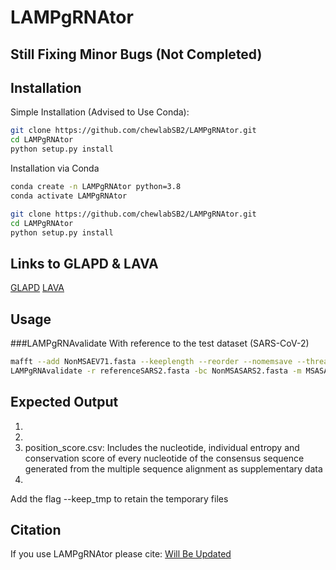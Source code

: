 # LAMPgRNAtor

## Still Fixing Minor Bugs (Not Completed)

Installation
------------

Simple Installation (Advised to Use Conda):
```bash
git clone https://github.com/chewlabSB2/LAMPgRNAtor.git
cd LAMPgRNAtor 
python setup.py install
```

Installation via Conda
```bash
conda create -n LAMPgRNAtor python=3.8
conda activate LAMPgRNAtor

git clone https://github.com/chewlabSB2/LAMPgRNAtor.git
cd LAMPgRNAtor 
python setup.py install
```

Links to GLAPD & LAVA
---------------------
[GLAPD](https://github.com/jiqingxiaoxi/GLAPD)
[LAVA](https://github.com/pseudogene/lava-dna)

Usage
-----
###LAMPgRNAvalidate 
With reference to the test dataset (SARS-CoV-2)
```bash
mafft --add NonMSAEV71.fasta --keeplength --reorder --nomemsave --thread $thread referenceEV71.fasta 1> MSAEV71.fasta 2> error.log
LAMPgRNAvalidate -r referenceSARS2.fasta -bc NonMSASARS2.fasta -m MSASARS2.fasta -bo Offtarget.fasta -p test -l GLAPD_sample.txt LAVA_sample.txt 1>run1.o 2>run1.e
```

Expected Output
---------------
1.
2.
3. position_score.csv: Includes the nucleotide, individual entropy and conservation score of every nucleotide of the consensus sequence generated from the multiple sequence alignment as supplementary data 
4.


Add the flag --keep_tmp to retain the temporary files 

Citation 
--------
If you use LAMPgRNAtor please cite: [Will Be Updated]()